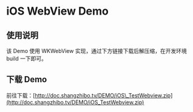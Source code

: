 # iOS WebView Demo

## 使用说明

该 Demo 使用 WKWebView 实现，通过下方链接下载后解压缩，在开发环境 build 一下即可。

## 下载 Demo

前往下载：[http://doc.shangzhibo.tv/DEMO/iOS\_TestWebview.zip](http://doc.shangzhibo.tv/DEMO/iOS_TestWebview.zip)

